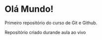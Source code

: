 # Olá Mundo!
 Primeiro repositório do curso de Git e Github.

Repositório criado durande aula ao vivo